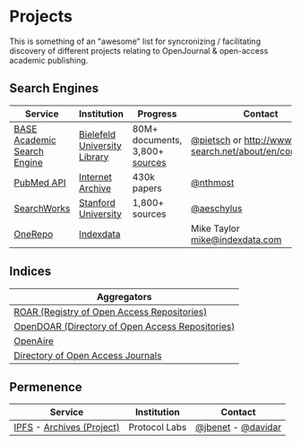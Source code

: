 # Projects

This is something of an "awesome" list for syncronizing / facilitating discovery of different projects relating to OpenJournal & open-access academic publishing.

## Search Engines

| Service | Institution | Progress | Contact | 
|---------|-------------|----------|---------|
| [BASE Academic Search Engine](http://www.base-search.net/about/en/) | [Bielefeld University Library](www.ub.uni-bielefeld.de/english) | 80M+ documents, 3,800+ [sources](www.base-search.net/about/en/about_sources_date_dn.php) | [@pietsch](https://github.com/pietsch) or http://www.base-search.net/about/en/contact.php |
| [PubMed API](https://api.archivelab.org/scholar/pubmed) | [Internet Archive](https://archive.org) | 430k papers | [@nthmost](https://github.com/nthmost) |
| [SearchWorks](https://searchworks.stanford.edu/databases) | [Stanford University](https://library.stanford.edu/blogs/topic/digital-library) | 1,800+ sources | [@aeschylus](https://github.com/aeschylus) |
| [OneRepo](https://onerepo.net) | [Indexdata](indexdata.com) | | Mike Taylor <mike@indexdata.com> |

## Indices
| Aggregators |
|-------------|
| [ROAR (Registry of Open Access Repositories)](http://roar.eprints.org)
| [OpenDOAR (Directory of Open Access Repositories)](http://www.opendoar.org/) |
| [OpenAire](https://openaire.eu) |
| [Directory of Open Access Journals](https://doaj.org) |



## Permenence

| Service | Institution | Contact |
|---------|-------------|---------|
| [IPFS](https://github.com/ipfs/ipfs) - [Archives (Project)](https://github.com/ipfs/archives/issues) | Protocol Labs | [@jbenet](https://github.com/jbenet) - [@davidar](https://github.com/davidar) |

